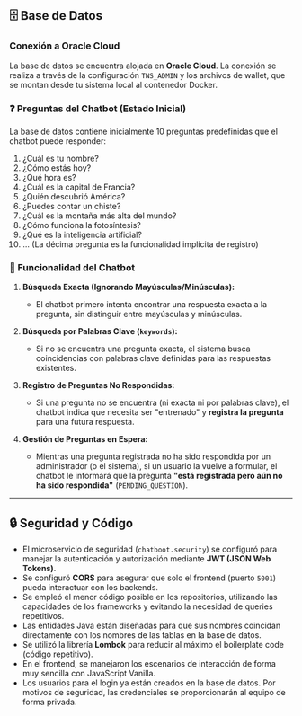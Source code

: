 ## 🗄️ Base de Datos

### Conexión a Oracle Cloud

La base de datos se encuentra alojada en **Oracle Cloud**. La conexión se realiza a través de la configuración `TNS_ADMIN` y los archivos de wallet, que se montan desde tu sistema local al contenedor Docker.

### ❓ Preguntas del Chatbot (Estado Inicial)

La base de datos contiene inicialmente 10 preguntas predefinidas que el chatbot puede responder:

1.  ¿Cuál es tu nombre?
2.  ¿Cómo estás hoy?
3.  ¿Qué hora es?
4.  ¿Cuál es la capital de Francia?
5.  ¿Quién descubrió América?
6.  ¿Puedes contar un chiste?
7.  ¿Cuál es la montaña más alta del mundo?
8.  ¿Cómo funciona la fotosíntesis?
9.  ¿Qué es la inteligencia artificial?
10. ... (La décima pregunta es la funcionalidad implícita de registro)

### 🧠 Funcionalidad del Chatbot

1.  **Búsqueda Exacta (Ignorando Mayúsculas/Minúsculas):**
    * El chatbot primero intenta encontrar una respuesta exacta a la pregunta, sin distinguir entre mayúsculas y minúsculas.

2.  **Búsqueda por Palabras Clave (`keywords`):**
    * Si no se encuentra una pregunta exacta, el sistema busca coincidencias con palabras clave definidas para las respuestas existentes.

3.  **Registro de Preguntas No Respondidas:**
    * Si una pregunta no se encuentra (ni exacta ni por palabras clave), el chatbot indica que necesita ser "entrenado" y **registra la pregunta** para una futura respuesta.

4.  **Gestión de Preguntas en Espera:**
    * Mientras una pregunta registrada no ha sido respondida por un administrador (o el sistema), si un usuario la vuelve a formular, el chatbot le informará que la pregunta **"está registrada pero aún no ha sido respondida"** (`PENDING_QUESTION`).

---

## 🔒 Seguridad y Código

* El microservicio de seguridad (`chatboot.security`) se configuró para manejar la autenticación y autorización mediante **JWT (JSON Web Tokens)**.
* Se configuró **CORS** para asegurar que solo el frontend (puerto `5001`) pueda interactuar con los backends.
* Se empleó el menor código posible en los repositorios, utilizando las capacidades de los frameworks y evitando la necesidad de queries repetitivos.
* Las entidades Java están diseñadas para que sus nombres coincidan directamente con los nombres de las tablas en la base de datos.
* Se utilizó la librería **Lombok** para reducir al máximo el boilerplate code (código repetitivo).
* En el frontend, se manejaron los escenarios de interacción de forma muy sencilla con JavaScript Vanilla.
* Los usuarios para el login ya están creados en la base de datos. Por motivos de seguridad, las credenciales se proporcionarán al equipo de forma privada.
